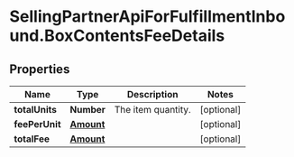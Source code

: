 # SellingPartnerApiForFulfillmentInbound.BoxContentsFeeDetails

## Properties

Name | Type | Description | Notes
------------ | ------------- | ------------- | -------------
**totalUnits** | **Number** | The item quantity. | [optional] 
**feePerUnit** | [**Amount**](Amount.md) |  | [optional] 
**totalFee** | [**Amount**](Amount.md) |  | [optional] 


